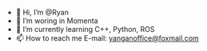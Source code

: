 - 👋 Hi, I’m @Ryan
- 👀 I’m woring in Momenta
- 🌱 I’m currently learning C++, Python, ROS
- 📫 How to reach me E-mail: yanganoffice@foxmail.com

<!---
Ryangyan/Ryangyan is a ✨ special ✨ repository because its `README.md` (this file) appears on your GitHub profile.
You can click the Preview link to take a look at your changes.
--->
